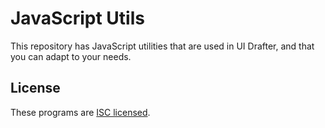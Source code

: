 # JavaScript Utils

This repository has JavaScript utilities that are used
in UI Drafter, and that you can adapt to your needs.


## License
These programs are [ISC licensed](./LICENSE).

